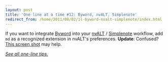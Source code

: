 ```yaml
---
layout: post
title: 'One line at a time #12: Byword, nvALT, Simplenote'
redirect_from: /home/2011/08/02/1l-byword-nvalt-simplenote/index.html
---
```

<p>If you want to integrate <a href="http://bywordapp.com/">Byword</a> into your <a href="http://brettterpstra.com/project/nvalt/">nvALT</a> / <a href="http://simplenoteapp.com/">Simplenote</a> workflow, add <code>md</code> as a recognized extension in nvALT's preferences.
<strong>Update</strong>: Confused? <a href="https://skitch.com/jesmithiv/fpk26/md-ext">This screen shot</a> may help.</p>
<p><a href="http://www.practicallyefficient.com/tag/one-liners"><em>See all one-line tips.</em></a></p>
